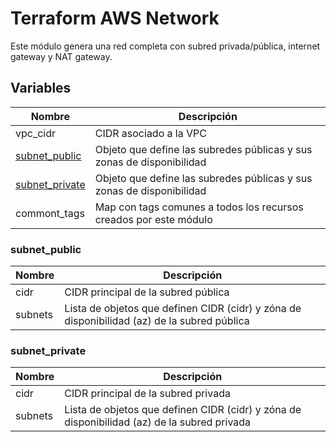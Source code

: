 # Terraform AWS Network

Este módulo genera una red completa con subred privada/pública, internet gateway y NAT gateway.

## Variables

| Nombre                            | Descripción                                                           |
| --------------------------------- | --------------------------------------------------------------------- |
| vpc_cidr                          | CIDR asociado a la VPC                                                |
| [subnet_public](#subnet_public)   | Objeto que define las subredes públicas y sus zonas de disponibilidad |
| [subnet_private](#subnet_private) | Objeto que define las subredes públicas y sus zonas de disponibilidad |
| commont_tags                      | Map con tags comunes a todos los recursos creados por este módulo     |

### subnet_public

| Nombre  | Descripción                                                                                 |
| ------- | ------------------------------------------------------------------------------------------- |
| cidr    | CIDR principal de la subred pública                                                         |
| subnets | Lista de objetos que definen CIDR (cidr) y zóna de disponibilidad (az) de la subred pública |

### subnet_private

| Nombre  | Descripción                                                                                 |
| ------- | ------------------------------------------------------------------------------------------- |
| cidr    | CIDR principal de la subred privada                                                         |
| subnets | Lista de objetos que definen CIDR (cidr) y zóna de disponibilidad (az) de la subred privada |
